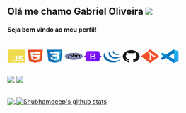 ## Olá me chamo Gabriel Oliveira <img src="https://github.com/TheDudeThatCode/TheDudeThatCode/blob/master/Assets/Mario_Hello_Big.gif" width="30px">
<h4>Seja bem vindo ao meu perfil!<h4>

<div style="display: inline_block"><br>
<code><img align="center" alt="Ingrid-Js" height="30" width="40" src="https://raw.githubusercontent.com/devicons/devicon/master/icons/javascript/javascript-plain.svg"></code>
<code><img align="center" alt="Ingrid-HTML" height="30" width="40" src="https://raw.githubusercontent.com/devicons/devicon/master/icons/html5/html5-original.svg"></code>
<code><img align="center" alt="Ingrid-CSS" height="30" width="40" src="https://raw.githubusercontent.com/devicons/devicon/master/icons/css3/css3-original.svg"></code>
<code><img align="center" alt="Ingrid-PHP" height="30" width="40" src="https://raw.githubusercontent.com/devicons/devicon/master/icons/php/php-original.svg"></code>
<code><img align="center" alt="Ingrid-bootstrap" height="30" width="40" src="https://raw.githubusercontent.com/devicons/devicon/master/icons/bootstrap/bootstrap-original.svg"></code>
<code><img align="center" alt="Ingrid-jquery" height="30" width="40" src="https://raw.githubusercontent.com/devicons/devicon/master/icons/jquery/jquery-original.svg"></code>
<code><img align="center" alt="Ingrid-github" height="30" width="40" src="https://raw.githubusercontent.com/devicons/devicon/master/icons/github/github-original.svg"></code>
<code><img align="center" alt="Ingrid-git" height="30" width="40" src="https://raw.githubusercontent.com/devicons/devicon/master/icons/git/git-original.svg"></code>
<code><img align="center" alt="Ingrid-vscode" height="30" width="40" src="https://raw.githubusercontent.com/devicons/devicon/master/icons/vscode/vscode-original.svg"></code>
</div>
  
  ##
   
  <div> 
  <a href="https://instagram.com/gamer_ingrid" target="_blank"><img src="https://img.shields.io/badge/-instagram-%23E4405F?style=for-the-badge&logo=instagram&logoColor=white" target="_blank"></a>
  <a href="https://www.linkedin.com/in/gabriel-oliveira-106906219" target="_blank"><img src="https://img.shields.io/badge/-LinkedIn-%230077B5?style=for-the-badge&logo=linkedin&logoColor=white" target="_blank"></a> 
  
</div>

   ##
   
   <a href="https://github.com/IngridTGit">
  <img align="center" src="https://github-readme-stats.vercel.app/api/top-langs/?username=IngridTGit&theme=dark&hide_langs_below=1" />
</a>

<a href="https://github.com/Aieff">
 <img align="center" src="https://github-readme-stats.vercel.app/api?username=IngridTGit&show_icons=true&theme=dark&line_height=27" alt="Shubhamdeep's github stats"/>
</a>

